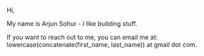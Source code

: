 Hi,

My name is Arjun Sohur - I like building stuff.

If you want to reach out to me, you can email me at: lowercase(concatenate(first_name, last_name)) at gmail dot com.


